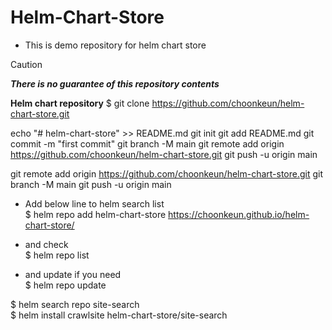 # Helm-Chart-Store

- This is demo repository for helm chart store
  
> [!CAUTION]
> **_There is no guarantee of this repository contents_**

**Helm chart repository** 
$ git clone https://github.com/choonkeun/helm-chart-store.git

echo "# helm-chart-store" >> README.md
git init
git add README.md
git commit -m "first commit"
git branch -M main
git remote add origin https://github.com/choonkeun/helm-chart-store.git
git push -u origin main

git remote add origin https://github.com/choonkeun/helm-chart-store.git
git branch -M main
git push -u origin main


- Add below line to helm search list \
$ helm repo add helm-chart-store https://choonkeun.github.io/helm-chart-store/ 

- and check \
$ helm repo list 

- and update if you need \
$ helm repo update 

$ helm search repo site-search \
$ helm install crawlsite helm-chart-store/site-search 


